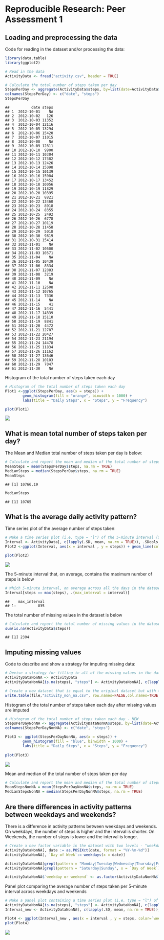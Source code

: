 # Reproducible Research: Peer Assessment 1


## Loading and preprocessing the data

Code for reading in the dataset and/or processing the data:


```r
library(data.table)
library(ggplot2)

# Read in the data
ActivityData <- fread("activity.csv", header = TRUE)

# Calculate the total number of steps taken per day
StepsPerDay <- aggregate(ActivityData$steps, by=list(date=ActivityData$date), FUN=sum)
colnames(StepsPerDay) <- c("date", "steps")
StepsPerDay
```

```
##          date steps
## 1  2012-10-01    NA
## 2  2012-10-02   126
## 3  2012-10-03 11352
## 4  2012-10-04 12116
## 5  2012-10-05 13294
## 6  2012-10-06 15420
## 7  2012-10-07 11015
## 8  2012-10-08    NA
## 9  2012-10-09 12811
## 10 2012-10-10  9900
## 11 2012-10-11 10304
## 12 2012-10-12 17382
## 13 2012-10-13 12426
## 14 2012-10-14 15098
## 15 2012-10-15 10139
## 16 2012-10-16 15084
## 17 2012-10-17 13452
## 18 2012-10-18 10056
## 19 2012-10-19 11829
## 20 2012-10-20 10395
## 21 2012-10-21  8821
## 22 2012-10-22 13460
## 23 2012-10-23  8918
## 24 2012-10-24  8355
## 25 2012-10-25  2492
## 26 2012-10-26  6778
## 27 2012-10-27 10119
## 28 2012-10-28 11458
## 29 2012-10-29  5018
## 30 2012-10-30  9819
## 31 2012-10-31 15414
## 32 2012-11-01    NA
## 33 2012-11-02 10600
## 34 2012-11-03 10571
## 35 2012-11-04    NA
## 36 2012-11-05 10439
## 37 2012-11-06  8334
## 38 2012-11-07 12883
## 39 2012-11-08  3219
## 40 2012-11-09    NA
## 41 2012-11-10    NA
## 42 2012-11-11 12608
## 43 2012-11-12 10765
## 44 2012-11-13  7336
## 45 2012-11-14    NA
## 46 2012-11-15    41
## 47 2012-11-16  5441
## 48 2012-11-17 14339
## 49 2012-11-18 15110
## 50 2012-11-19  8841
## 51 2012-11-20  4472
## 52 2012-11-21 12787
## 53 2012-11-22 20427
## 54 2012-11-23 21194
## 55 2012-11-24 14478
## 56 2012-11-25 11834
## 57 2012-11-26 11162
## 58 2012-11-27 13646
## 59 2012-11-28 10183
## 60 2012-11-29  7047
## 61 2012-11-30    NA
```

Histogram of the total number of steps taken each day


```r
# Histogram of the total number of steps taken each day
Plot1 <-ggplot(StepsPerDay, aes(x = steps)) +
        geom_histogram(fill = "orange", binwidth = 1000) +
        labs(title = "Daily Steps", x = "Steps", y = "Frequency")

plot(Plot1)
```

![](PA1_template_files/figure-html/unnamed-chunk-2-1.png)<!-- -->

## What is mean total number of steps taken per day?

The Mean and Median total number of steps taken per day is below:


```r
# Calculate and report the mean and median of the total number of steps taken per day
MeanSteps = mean(StepsPerDay$steps, na.rm = TRUE)
MedianSteps = median(StepsPerDay$steps, na.rm = TRUE)
MeanSteps
```

```
## [1] 10766.19
```

```r
MedianSteps
```

```
## [1] 10765
```


## What is the average daily activity pattern?

Time series plot of the average number of steps taken:


```r
# Make a time series plot (i.e. type = "l") of the 5-minute interval (x-axis) and the average number of steps taken, averaged across all days (y-axis)
Interval <- ActivityData[, c(lapply(.SD, mean, na.rm = TRUE)), .SDcols = c("steps"), by = .(interval)] 
Plot2 <-ggplot(Interval, aes(x = interval , y = steps)) + geom_line(color="green", size=1) + labs(title = "Avg. Daily Steps", x = "Interval", y = "Avg. Steps per day")

plot(Plot2)
```

![](PA1_template_files/figure-html/unnamed-chunk-4-1.png)<!-- -->

The 5-minute interval that, on average, contains the maximum number of steps is below


```r
# Which 5-minute interval, on average across all the days in the dataset, contains the maximum number of steps?
Interval[steps == max(steps), .(max_interval = interval)]
```

```
##    max_interval
## 1:          835
```

The total number of missing values in the dataset is below


```r
# Calculate and report the total number of missing values in the dataset (i.e. the total number of rows with NA\color{red}{\verb|NA|}NAs)
sum(is.na(ActivityData$steps))
```

```
## [1] 2304
```



## Imputing missing values

Code to describe and show a strategy for imputing missing data:


```r
# Devise a strategy for filling in all of the missing values in the dataset: fill in using median
ActivityDataNonNA <- ActivityData
ActivityDataNonNA[is.na(steps), "steps"] <- ActivityDataNonNA[, c(lapply(.SD, median, na.rm = TRUE)), .SDcols = c("steps")]

# Create a new dataset that is equal to the original dataset but with the missing data filled in.
write.table(file,"activity_non_na.csv", row.names=FALSE,col.names=TRUE,sep=",")
```

Histogram of the total number of steps taken each day after missing values are imputed


```r
# Histogram of the total number of steps taken each day - NEW
StepsPerDayNonNA <- aggregate(ActivityDataNonNA$steps, by=list(date=ActivityDataNonNA$date), FUN=sum)
colnames(StepsPerDayNonNA) <- c("date", "steps")

Plot3 <- ggplot(StepsPerDayNonNA, aes(x = steps)) +
        geom_histogram(fill = "blue", binwidth = 1000) +
        labs(title = "Daily Steps", x = "Steps", y = "Frequency")
        
plot(Plot3)
```

![](PA1_template_files/figure-html/unnamed-chunk-8-1.png)<!-- -->

Mean and median of the total number of steps taken per day


```r
# Calculate and report the mean and median of the total number of steps taken per day - NEW
MeanStepsNonNA = mean(StepsPerDayNonNA$steps, na.rm = TRUE)
MedianStepsNonNA = median(StepsPerDayNonNA$steps, na.rm = TRUE)
```

## Are there differences in activity patterns between weekdays and weekends?


There is a difference in activity patterns between weekdays and weekends. On weekdays, the number of steps is higher and the interval is shorter. On Weekends, the number of steps is lower and the interval is longer.


```r
# Create a new factor variable in the dataset with two levels - "weekday" and "weekend" indicating whether a given date is a weekday or weekend day.
ActivityDataNonNA[, date := as.POSIXct(date, format = "%Y-%m-%d")]
ActivityDataNonNA[, `Day of Week`:= weekdays(x = date)]

ActivityDataNonNA[grepl(pattern = "Monday|Tuesday|Wednesday|Thursday|Friday", x = `Day of Week`), "weekday or weekend"] <- "weekday"
ActivityDataNonNA[grepl(pattern = "Saturday|Sunday", x = `Day of Week`), "weekday or weekend"] <- "weekend"

ActivityDataNonNA$`weekday or weekend` <- as.factor(ActivityDataNonNA$`weekday or weekend`)   
```

Panel plot comparing the average number of steps taken per 5-minute interval across weekdays and weekends


```r
# Make a panel plot containing a time series plot (i.e. type = "l") of the 5-minute interval (x-axis) and the average number of steps taken, averaged across all weekday days or weekend days (y-axis)
ActivityDataNonNA[is.na(steps), "steps"] <- ActivityDataNonNA[, c(lapply(.SD, median, na.rm = TRUE)), .SDcols = c("steps")]
Interval_new <- ActivityDataNonNA[, c(lapply(.SD, mean, na.rm = TRUE)), .SDcols = c("steps"), by = .(interval, `weekday or weekend`)] 

Plot4 <- ggplot(Interval_new , aes(x = interval , y = steps, color=`weekday or weekend`)) + geom_line() + labs(title = "Avg. Daily Steps", x = "Interval", y = "No. of Steps") + facet_wrap(~`weekday or weekend` , ncol = 1, nrow=2)
plot(Plot4)
```

![](PA1_template_files/figure-html/unnamed-chunk-11-1.png)<!-- -->
